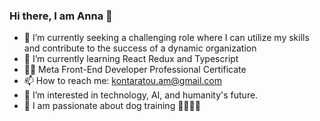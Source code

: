 ### Hi there, I am Anna 👋

- 🔭 I’m currently seeking a challenging role where I can utilize my skills and contribute to the success of a dynamic organization
- 🌱 I’m currently learning React Redux and Typescript
- 👩‍🎓 Meta Front-End Developer Professional Certificate
- 📫 How to reach me: kontaratou.am@gmail.com
- 👀 I’m interested in technology, AI, and humanity's future.
- 🐶 I am passionate about dog training 🦮🐕‍🦺🐩
